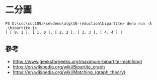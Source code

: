 # 二分圖

```
PS D:\ccc\ccc109a\se\deno\alg\16-reduction\bipartite> deno run -A .\bipartite.js
[ [ 0, 1 ], [ 1, 0 ], [ 2, 2 ], [ 3, 3 ], [ 4, 4 ] ]
```

## 參考

* https://www.geeksforgeeks.org/maximum-bipartite-matching/
* https://en.wikipedia.org/wiki/Bipartite_graph
* https://en.wikipedia.org/wiki/Matching_(graph_theory)
